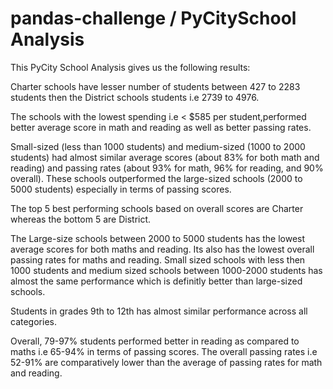 # pandas-challenge / PyCitySchool Analysis

This PyCity School Analysis gives us the following results:

Charter schools have lesser number of students between 427 to 2283 students then the District schools students i.e 2739 to 4976.

The schools with the lowest spending i.e < $585 per student,performed better average score in math and reading as well as better passing rates.

Small-sized (less than 1000 students) and medium-sized (1000 to 2000 students) had almost similar average scores (about 83% for both math and reading) and passing rates (about 93% for math, 96% for reading, and 90% overall). These schools outperformed the large-sized schools (2000 to 5000 students) especially in terms of passing scores.

The top 5 best performing schools based on overall scores are Charter whereas the bottom 5 are District.

The Large-size schools between 2000 to 5000 students has the lowest average scores for both maths and reading. Its also has the lowest overall passing rates for maths and reading. Small sized schools with less then 1000 students and medium sized schools between 1000-2000 students has almost the same performance which is definitly better than large-sized schools.

Students in grades 9th to 12th has almost similar performance across all categories.

Overall, 79-97% students performed better in reading as compared to maths i.e 65-94% in terms of passing scores. The overall passing rates i.e 52-91% are comparatively lower than the average of passing rates for math and reading.
